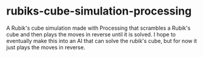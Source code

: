 # rubiks-cube-simulation-processing
A Rubik's cube simulation made with Processing that scrambles a Rubik's cube and then plays the moves in reverse until it is solved.
I hope to eventually make this into an AI that can solve the rubik's cube, but for now it just plays the moves in reverse.
